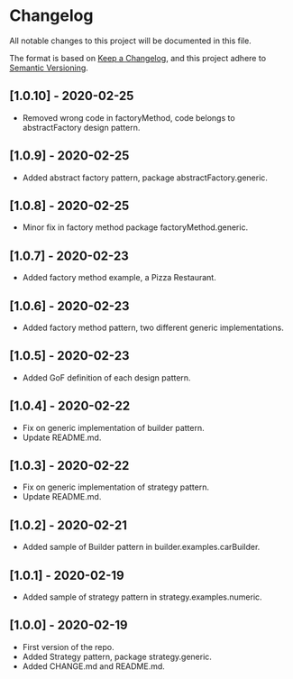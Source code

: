# Changelog
All notable changes to this project will be documented in this file.

The format is based on [Keep a Changelog](https://keepachangelog.com/en/1.0.0/),
and this project adhere to [Semantic Versioning](https://semver.org/spec/v2.0.0.html).

## [1.0.10] - 2020-02-25
- Removed wrong code in factoryMethod, code belongs to abstractFactory design pattern.

## [1.0.9] - 2020-02-25
- Added abstract factory pattern, package abstractFactory.generic.

## [1.0.8] - 2020-02-25
- Minor fix in factory method package factoryMethod.generic.

## [1.0.7] - 2020-02-23
- Added factory method example, a Pizza Restaurant.

## [1.0.6] - 2020-02-23
- Added factory method pattern, two different generic implementations.

## [1.0.5] - 2020-02-23
- Added GoF definition of each design pattern.

## [1.0.4] - 2020-02-22
- Fix on generic implementation of builder pattern.
- Update README.md.

## [1.0.3] - 2020-02-22
- Fix on generic implementation of strategy pattern.
- Update README.md.

## [1.0.2] - 2020-02-21
- Added sample of Builder pattern in builder.examples.carBuilder.

## [1.0.1] - 2020-02-19
- Added sample of strategy pattern in strategy.examples.numeric.

## [1.0.0] - 2020-02-19
- First version of the repo.
- Added Strategy pattern, package strategy.generic.
- Added CHANGE.md and README.md.